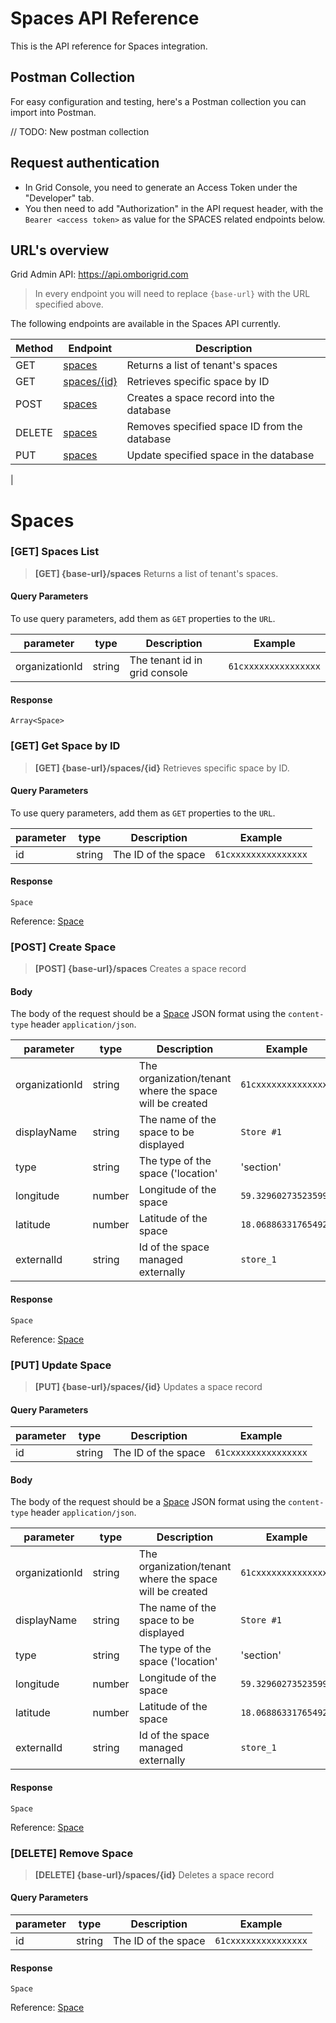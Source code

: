 # Spaces API Reference

This is the API reference for Spaces integration. 

## Postman Collection
For easy configuration and testing, here's a Postman collection you can import into Postman.

// TODO: New postman collection

## Request authentication
- In Grid Console, you need to generate an Access Token under the "Developer" tab.
- You then need to add "Authorization" in the API request header, with the `Bearer <access token>` as value for the SPACES related endpoints below.

## URL's overview

Grid Admin API:
https://api.omborigrid.com


> In every endpoint you will need to replace `{base-url}` with the URL specified above.


The following endpoints are available in the Spaces API currently.

| Method | Endpoint                                                                | Description                                                          |
| ------ | ----------------------------------------------------------------------- | -------------------------------------------------------------------- |
| GET    | [spaces](/grid-products/spaces-api?id=get-spaces)                     | Returns a list of tenant's spaces         |
| GET    | [spaces/{id}](/grid-products/spaces-api?id=get-get-space-by-id)                | Retrieves specific space by ID                                     |
| POST   | [spaces](/grid-products/spaces-api?id=post-space)               | Creates a space record into the database                                    |
| DELETE | [spaces](/grid-products/spaces-api?id=delete-remove-space)                | Removes specified space ID from the database                      |
| PUT  | [spaces](/grid-products/api?id=put-update-space)                 | Update specified space in the database                               |
|


# Spaces
### [GET] Spaces List

> **[GET] {base-url}/spaces**
Returns a list of tenant's spaces.

#### Query Parameters
To use query parameters, add them as `GET` properties to the `URL`.

| parameter | type   | Description                                             | Example                                          |
| --------- | ------ | ------------------------------------------------------- | ------------------------------------------------ |
| organizationId | string | The tenant id in grid console                                   | `61cxxxxxxxxxxxxxxx`                                         |

#### Response
```
Array<Space>
```

### [GET] Get Space by ID
> **[GET] {base-url}/spaces/{id}**
Retrieves specific space by ID.

#### Query Parameters
To use query parameters, add them as `GET` properties to the `URL`.

| parameter | type   | Description                                             | Example                                          |
| --------- | ------ | ------------------------------------------------------- | ------------------------------------------------ |
| id | string | The ID of the space                                   | `61cxxxxxxxxxxxxxxx`                                         |

#### Response
```
Space
```
Reference: [Space](/grid-products/data-model?id=space)

### [POST] Create Space
> **[POST] {base-url}/spaces**
Creates a space record

#### Body
The body of the request should be a [Space]((/grid-products/data-model?id=space)) JSON format using the `content-type` header `application/json`.

| parameter | type                 | Description                                                    | Example |
| --------- | -------------------- | -------------------------------------------------------------- | ------- |
| organizationId      | string | The organization/tenant where the space will be created |   `61cxxxxxxxxxxxxxxx`      |
| displayName      | string | The name of the space to be displayed |   `Store #1`      |
| type      | string | The type of the space ('location' | 'section' | 'custom') |   `location`      |
| longitude      | number | Longitude of the space |   `59.32960273523599`      |
| latitude      | number | Latitude of the space |   `18.06886331765492`      |
| externalId      | string | Id of the space managed externally |   `store_1`      |

#### Response
```
Space
```

Reference: [Space](/grid-products/data-model?id=space)

### [PUT] Update Space
> **[PUT] {base-url}/spaces/{id}**
Updates a space record

#### Query Parameters
| parameter | type   | Description                                             | Example                                          |
| --------- | ------ | ------------------------------------------------------- | ------------------------------------------------ |
| id | string | The ID of the space                                   | `61cxxxxxxxxxxxxxxx`                                         |

#### Body
The body of the request should be a [Space]((/grid-products/data-model?id=space)) JSON format using the `content-type` header `application/json`.

| parameter | type                 | Description                                                    | Example |
| --------- | -------------------- | -------------------------------------------------------------- | ------- |
| organizationId      | string | The organization/tenant where the space will be created |   `61cxxxxxxxxxxxxxxx`      |
| displayName      | string | The name of the space to be displayed |   `Store #1`      |
| type      | string | The type of the space ('location' | 'section' | 'custom') |   `location`      |
| longitude      | number | Longitude of the space |   `59.32960273523599`      |
| latitude      | number | Latitude of the space |   `18.06886331765492`      |
| externalId      | string | Id of the space managed externally |   `store_1`      |

#### Response
```
Space
```

Reference: [Space](/grid-products/data-model?id=space)

### [DELETE] Remove Space
> **[DELETE] {base-url}/spaces/{id}**
Deletes a space record

#### Query Parameters
| parameter | type   | Description                                             | Example                                          |
| --------- | ------ | ------------------------------------------------------- | ------------------------------------------------ |
| id | string | The ID of the space                                   | `61cxxxxxxxxxxxxxxx`                                         |

#### Response
```
Space
```

Reference: [Space](/grid-products/data-model?id=space)
